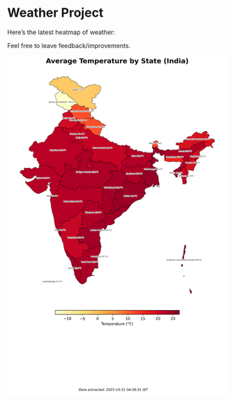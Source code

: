 # Weather Project

Here’s the latest heatmap of weather:

Feel free to leave feedback/improvements.

![India Heatmap](docs/assets/india_heatmap.png?v=03EBB9)

